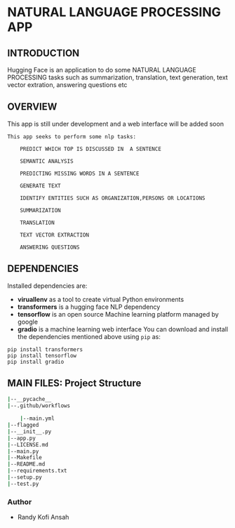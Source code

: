 # NATURAL LANGUAGE PROCESSING APP

## INTRODUCTION

Hugging Face is an application to do some NATURAL LANGUAGE PROCESSING tasks such as summarization, translation, text generation, text vector extration, answering questions etc



## OVERVIEW

This app is still under development and a web interface will be added soon

    This app seeks to perform some nlp tasks:

        PREDICT WHICH TOP IS DISCUSSED IN  A SENTENCE

        SEMANTIC ANALYSIS

        PREDICTING MISSING WORDS IN A SENTENCE

        GENERATE TEXT

        IDENTIFY ENTITIES SUCH AS ORGANIZATION,PERSONS OR LOCATIONS

        SUMMARIZATION

        TRANSLATION

        TEXT VECTOR EXTRACTION

        ANSWERING QUESTIONS

        

## DEPENDENCIES

Installed dependencies are:
* **viruallenv** as a tool to create virtual Python environments
* **transformers** is a hugging face NLP dependency
* **tensorflow** is an open source Machine learning platform managed by google
* **gradio** is a machine learning web interface 
You can download and install the dependencies mentioned above using `pip` as:

```
pip install transformers
pip install tensorflow
pip install gradio
```





## MAIN FILES: Project Structure
```sh
|--__pycache__
|--.github/workflows

    |--main.yml
|--flagged
|--__init__.py
|--app.py
|--LICENSE.md
|--main.py
|--Makefile
|--README.md
|--requirements.txt
|--setup.py
|--test.py
```

### Author
- Randy Kofi Ansah
